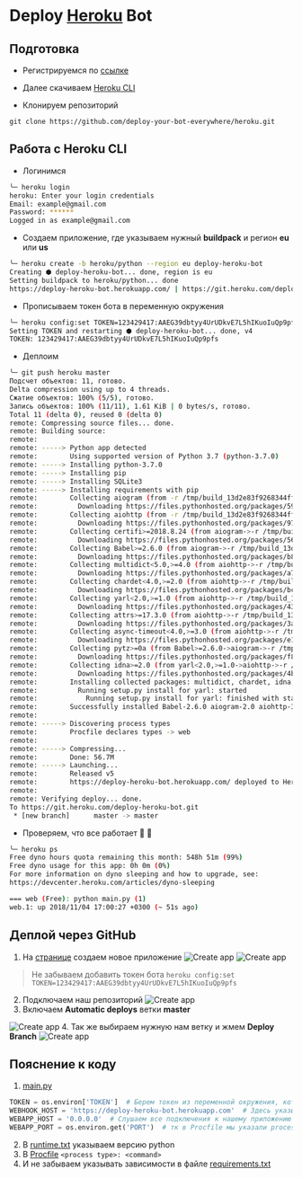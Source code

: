 # Deploy [Heroku](https://www.heroku.com/) Bot

## Подготовка
* Регистрируемся по [ссылке](https://signup.heroku.com/)

* Далее скачиваем [Heroku CLI](https://devcenter.heroku.com/articles/getting-started-with-python#set-up)

* Клонируем репозиторий
```
git clone https://github.com/deploy-your-bot-everywhere/heroku.git
```

## Работа с Heroku CLI
* Логинимся
```bash
╰─ heroku login
heroku: Enter your login credentials
Email: example@gmail.com
Password: ******
Logged in as example@gmail.com

```
* Создаем приложение, где указываем нужный **buildpack** и регион **eu** или **us**
```bash
╰─ heroku create -b heroku/python --region eu deploy-heroku-bot 
Creating ⬢ deploy-heroku-bot... done, region is eu
Setting buildpack to heroku/python... done
https://deploy-heroku-bot.herokuapp.com/ | https://git.heroku.com/deploy-heroku-bot.git
```
* Прописываем токен бота в переменную окружения
```bash
╰─ heroku config:set TOKEN=123429417:AAEG39dbtyy4UrUDkvE7L5hIKuoIuQp9pfs
Setting TOKEN and restarting ⬢ deploy-heroku-bot... done, v4
TOKEN: 123429417:AAEG39dbtyy4UrUDkvE7L5hIKuoIuQp9pfs
```
* Деплоим
```bash
╰─ git push heroku master
Подсчет объектов: 11, готово.
Delta compression using up to 4 threads.
Сжатие объектов: 100% (5/5), готово.
Запись объектов: 100% (11/11), 1.61 KiB | 0 bytes/s, готово.
Total 11 (delta 0), reused 0 (delta 0)
remote: Compressing source files... done.
remote: Building source:
remote: 
remote: -----> Python app detected
remote:        Using supported version of Python 3.7 (python-3.7.0)
remote: -----> Installing python-3.7.0
remote: -----> Installing pip
remote: -----> Installing SQLite3
remote: -----> Installing requirements with pip
remote:        Collecting aiogram (from -r /tmp/build_13d2e83f9268344ff0a66817c2ec5878/requirements.txt (line 1))
remote:          Downloading https://files.pythonhosted.org/packages/59/f0/a6212f62fce3da9a530ad4dd25e5c049627fc10107b99a53a874a90009c5/aiogram-2.0-py3-none-any.whl (130kB)
remote:        Collecting aiohttp (from -r /tmp/build_13d2e83f9268344ff0a66817c2ec5878/requirements.txt (line 2))
remote:          Downloading https://files.pythonhosted.org/packages/97/29/9d1912f2746d171fc2fc0042a9edd117d386d53382a3aa12f7853466d52e/aiohttp-3.4.4-cp37-cp37m-manylinux1_x86_64.whl (1.1MB)
remote:        Collecting certifi>=2018.8.24 (from aiogram->-r /tmp/build_13d2e83f9268344ff0a66817c2ec5878/requirements.txt (line 1))
remote:          Downloading https://files.pythonhosted.org/packages/56/9d/1d02dd80bc4cd955f98980f28c5ee2200e1209292d5f9e9cc8d030d18655/certifi-2018.10.15-py2.py3-none-any.whl (146kB)
remote:        Collecting Babel>=2.6.0 (from aiogram->-r /tmp/build_13d2e83f9268344ff0a66817c2ec5878/requirements.txt (line 1))
remote:          Downloading https://files.pythonhosted.org/packages/b8/ad/c6f60602d3ee3d92fbed87675b6fb6a6f9a38c223343ababdb44ba201f10/Babel-2.6.0-py2.py3-none-any.whl (8.1MB)
remote:        Collecting multidict<5.0,>=4.0 (from aiohttp->-r /tmp/build_13d2e83f9268344ff0a66817c2ec5878/requirements.txt (line 2))
remote:          Downloading https://files.pythonhosted.org/packages/a7/57/cefa7a7f30b03006506dd0f44988613d40efbc987d82f34dfe9027800347/multidict-4.4.2-cp37-cp37m-manylinux1_x86_64.whl (386kB)
remote:        Collecting chardet<4.0,>=2.0 (from aiohttp->-r /tmp/build_13d2e83f9268344ff0a66817c2ec5878/requirements.txt (line 2))
remote:          Downloading https://files.pythonhosted.org/packages/bc/a9/01ffebfb562e4274b6487b4bb1ddec7ca55ec7510b22e4c51f14098443b8/chardet-3.0.4-py2.py3-none-any.whl (133kB)
remote:        Collecting yarl<2.0,>=1.0 (from aiohttp->-r /tmp/build_13d2e83f9268344ff0a66817c2ec5878/requirements.txt (line 2))
remote:          Downloading https://files.pythonhosted.org/packages/43/b8/057c3e5b546ff4b24263164ecda13f6962d85c9dc477fcc0bcdcb3adb658/yarl-1.2.6.tar.gz (159kB)
remote:        Collecting attrs>=17.3.0 (from aiohttp->-r /tmp/build_13d2e83f9268344ff0a66817c2ec5878/requirements.txt (line 2))
remote:          Downloading https://files.pythonhosted.org/packages/3a/e1/5f9023cc983f1a628a8c2fd051ad19e76ff7b142a0faf329336f9a62a514/attrs-18.2.0-py2.py3-none-any.whl
remote:        Collecting async-timeout<4.0,>=3.0 (from aiohttp->-r /tmp/build_13d2e83f9268344ff0a66817c2ec5878/requirements.txt (line 2))
remote:          Downloading https://files.pythonhosted.org/packages/e1/1e/5a4441be21b0726c4464f3f23c8b19628372f606755a9d2e46c187e65ec4/async_timeout-3.0.1-py3-none-any.whl
remote:        Collecting pytz>=0a (from Babel>=2.6.0->aiogram->-r /tmp/build_13d2e83f9268344ff0a66817c2ec5878/requirements.txt (line 1))
remote:          Downloading https://files.pythonhosted.org/packages/f8/0e/2365ddc010afb3d79147f1dd544e5ee24bf4ece58ab99b16fbb465ce6dc0/pytz-2018.7-py2.py3-none-any.whl (506kB)
remote:        Collecting idna>=2.0 (from yarl<2.0,>=1.0->aiohttp->-r /tmp/build_13d2e83f9268344ff0a66817c2ec5878/requirements.txt (line 2))
remote:          Downloading https://files.pythonhosted.org/packages/4b/2a/0276479a4b3caeb8a8c1af2f8e4355746a97fab05a372e4a2c6a6b876165/idna-2.7-py2.py3-none-any.whl (58kB)
remote:        Installing collected packages: multidict, chardet, idna, yarl, attrs, async-timeout, aiohttp, certifi, pytz, Babel, aiogram
remote:          Running setup.py install for yarl: started
remote:            Running setup.py install for yarl: finished with status 'done'
remote:        Successfully installed Babel-2.6.0 aiogram-2.0 aiohttp-3.4.4 async-timeout-3.0.1 attrs-18.2.0 certifi-2018.10.15 chardet-3.0.4 idna-2.7 multidict-4.4.2 pytz-2018.7 yarl-1.2.6
remote: 
remote: -----> Discovering process types
remote:        Procfile declares types -> web
remote: 
remote: -----> Compressing...
remote:        Done: 56.7M
remote: -----> Launching...
remote:        Released v5
remote:        https://deploy-heroku-bot.herokuapp.com/ deployed to Heroku
remote: 
remote: Verifying deploy... done.
To https://git.heroku.com/deploy-heroku-bot.git
 * [new branch]      master -> master
```
* Проверяем, что все работает 🎉 🎊
```bash
╰─ heroku ps         
Free dyno hours quota remaining this month: 548h 51m (99%)
Free dyno usage for this app: 0h 0m (0%)
For more information on dyno sleeping and how to upgrade, see:
https://devcenter.heroku.com/articles/dyno-sleeping

=== web (Free): python main.py (1)
web.1: up 2018/11/04 17:00:27 +0300 (~ 51s ago)
```

## Деплой через GitHub
1. На [странице](https://dashboard.heroku.com/apps) создаем новое приложение
![Create app](https://i.imgur.com/1jBnzNG.png)
![Create app](https://i.imgur.com/jYYiSFe.png)
> Не забываем добавить токен бота `heroku config:set TOKEN=123429417:AAEG39dbtyy4UrUDkvE7L5hIKuoIuQp9pfs`
2. Подключаем наш репозиторий
![Create app](https://i.imgur.com/yu6ePUK.png)
3. Включаем **Automatic deploys** ветки **master**

![Create app](https://i.imgur.com/HK0o5v0.png)
4. Так же выбираем нужную нам ветку и жмем **Deploy Branch**
![Create app](https://i.imgur.com/zaufuoh.png)

## Пояснение к коду
1. [main.py](https://github.com/deploy-your-bot-everywhere/heroku/blob/master/main.py)
```python
TOKEN = os.environ['TOKEN']  # Берем токен из переменной окружения, которую добавили ранее
WEBHOOK_HOST = 'https://deploy-heroku-bot.herokuapp.com'  # Здесь указываем https://<название_приложения>.herokuapp.com
WEBAPP_HOST = '0.0.0.0'  # Слушаем все подключения к нашему приложению
WEBAPP_PORT = os.environ.get('PORT')  # тк в Procfile мы указали process_type web, heroku сгенерирует нам нужный порт, его достаточно взять из переменной окружения
```
2. В [runtime.txt](https://github.com/deploy-your-bot-everywhere/heroku/blob/master/runtime.txt) указываем версию python
3. В [Procfile](https://github.com/deploy-your-bot-everywhere/heroku/blob/master/Procfile) `<process type>: <command>`
4. И не забываем указывать зависимости в файле [requirements.txt](https://github.com/deploy-your-bot-everywhere/heroku/blob/master/requirements.txt)
